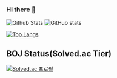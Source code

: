 ### Hi there 👋

<!--
**usuny0317/usuny0317** is a ✨ _special_ ✨ repository because its `README.md` (this file) appears on your GitHub profile.

Here are some ideas to get you started:

- 🔭 I’m currently working on ...
- 🌱 I’m currently learning ...
- 👯 I’m looking to collaborate on ...
- 🤔 I’m looking for help with ...
- 💬 Ask me about ...
- 📫 How to reach me: ...
- 😄 Pronouns: ...
- ⚡ Fun fact: ...
-->


![Github Stats](https://github-readme-stats.vercel.app/api?username=usuny0317&show_icons=true)
![GitHub stats](https://github-readme-stats.vercel.app/api?username=usuny0317&theme=great-gatsby&show_icons=true)

[![Top Langs](https://github-readme-stats.vercel.app/api/top-langs/?username=usuny0317&layout=compact)](https://github.com/anuraghazra/github-readme-stats)

## BOJ Status(Solved.ac Tier)
[![Solved.ac 
프로필](http://mazassumnida.wtf/api/v2/generate_badge?boj=usuny0317)](https://solved.ac/soosoo030)
